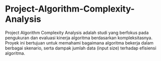 # Project-Algorithm-Complexity-Analysis
Project Algorithm Complexity Analysis adalah studi yang berfokus pada pengukuran dan evaluasi kinerja algoritma berdasarkan kompleksitasnya. Proyek ini bertujuan untuk memahami bagaimana algoritma bekerja dalam berbagai skenario, serta dampak jumlah data (input size) terhadap efisiensi algoritma.
